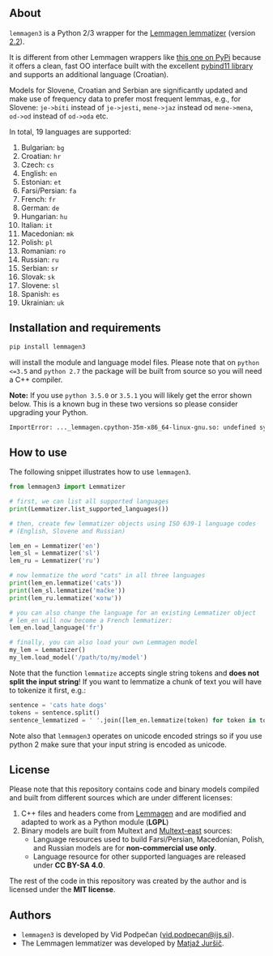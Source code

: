 ## About

`lemmagen3` is a Python 2/3 wrapper for the [Lemmagen lemmatizer](http://lemmatise.ijs.si/) (version [2.2](http://lemmatise.ijs.si/Download/File/Software%23LemmaGen_v2.2.zip)).

It is different from other Lemmagen wrappers like [this one on PyPi](https://pypi.org/project/Lemmagen/) because it offers a clean, fast OO interface built with the excellent [pybind11 library](https://github.com/pybind/pybind11) and supports an additional language (Croatian).

Models for Slovene, Croatian and Serbian are significantly updated and make use of frequency data to prefer most frequent lemmas, e.g., for Slovene: `je->biti` instead of `je->jesti`, `mene->jaz` instead od `mene->mena`, `od->od` instead of `od->oda` etc.

In total, 19 languages are supported:

1.  Bulgarian: `bg`
2.  Croatian: `hr`
3.  Czech: `cs`
4.  English: `en`
5.  Estonian: `et`
6.  Farsi/Persian: `fa`      
7.  French: `fr`  
8.  German: `de`
9.  Hungarian: `hu`
10. Italian: `it`
11. Macedonian: `mk`        
12. Polish: `pl`     
13. Romanian: `ro`            
14. Russian: `ru`             
15. Serbian: `sr`
16. Slovak: `sk`
17. Slovene: `sl`          
18. Spanish: `es`
19. Ukrainian: `uk`


## Installation and requirements


```sh
pip install lemmagen3
```

will install the module and language model files. Please note that on `python <=3.5` and `python 2.7` the package will be built from source so you will need a C++ compiler.

**Note:**  If you use `python 3.5.0` or `3.5.1` you will likely get the error shown below. This is a known bug in these two versions so please consider upgrading your Python.

```sh
ImportError: ..._lemmagen.cpython-35m-x86_64-linux-gnu.so: undefined symbol: _PyThreadState_UncheckedGet
```


## How to use

The following snippet illustrates how to use `lemmagen3`.

```python
from lemmagen3 import Lemmatizer

# first, we can list all supported languages
print(Lemmatizer.list_supported_languages())

# then, create few lemmatizer objects using ISO 639-1 language codes
# (English, Slovene and Russian)

lem_en = Lemmatizer('en')
lem_sl = Lemmatizer('sl')
lem_ru = Lemmatizer('ru')

# now lemmatize the word "cats" in all three languages
print(lem_en.lemmatize('cats'))
print(lem_sl.lemmatize('mačke'))
print(lem_ru.lemmatize('коты'))

# you can also change the language for an existing Lemmatizer object
# lem_en will now become a French lemmatizer:
lem_en.load_language('fr')

# finally, you can also load your own Lemmagen model
my_lem = Lemmatizer()
my_lem.load_model('/path/to/my/model')
```

Note that the function `lemmatize` accepts single string tokens and **does not split the input string**! If you want to lemmatize a chunk of text you will have to tokenize it first, e.g.:

```python
sentence = 'cats hate dogs'
tokens = sentence.split()
sentence_lemmatized = ' '.join([lem_en.lemmatize(token) for token in tokens])
```

Note also that `lemmagen3` operates on unicode encoded strings so if you use python 2 make sure that your input string is encoded as unicode.


## License

Please note that this repository contains code and binary models compiled and built from different sources which are under different licenses:

1.  C++ files and headers come from [Lemmagen](http://lemmatise.ijs.si/) and are modified and adapted to work as a Python module (**LGPL**)
2.  Binary models are built from Multext and [Multext-east](http://nl.ijs.si/ME/V4/) sources:
    *   Language resources used to build Farsi/Persian, Macedonian, Polish, and Russian models are for **non-commercial use only**.
    *   Language resource for other supported languages are released under **CC BY-SA 4.0**.

The rest of the code in this repository was created by the author and is licensed under the **MIT license**.


## Authors

-   `lemmagen3` is developed by Vid Podpečan (vid.podpecan@ijs.si).
-   The Lemmagen lemmatizer was developed by [Matjaž Juršič](http://lemmatise.ijs.si/Home/Contact).
